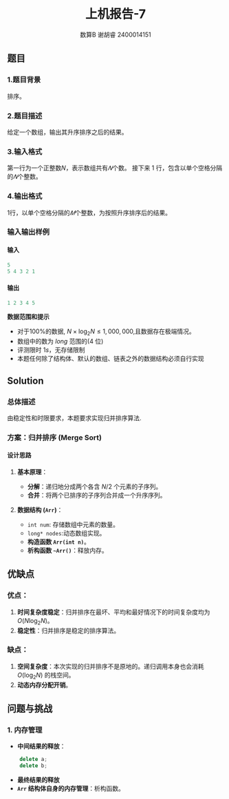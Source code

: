 # <center>上机报告-7</center>
<center>数算B 谢胡睿 2400014151</center>

## 题目
### 1.题目背景
排序。

### 2.题目描述
给定一个数组，输出其升序排序之后的结果。

### 3.输入格式
第一行为一个正整数𝑁，表示数组共有$𝑁$个数。
接下来 $1$ 行，包含以单个空格分隔的$𝑁$个整数。

### 4.输出格式
$1$行，以单个空格分隔的$𝑀$个整数，为按照升序排序后的结果。

### 输入输出样例
#### 输入
```cpp
5
5 4 3 2 1
```
#### 输出
```cpp
1 2 3 4 5
```

**数据范围和提示**
* 对于100%的数据, $N \times \log_2N \le 1,000,000$,且数据存在极端情况。
* 数组中的数为 $long$ 范围的(4 位)
* 评测限时 $1s$，无存储限制
* 本题任何除了结构体、默认的数组、链表之外的数据结构必须自行实现


## Solution
### 总体描述
由稳定性和时限要求，本题要求实现归并排序算法.

### 方案：归并排序 (Merge Sort)
#### 设计思路
1.  **基本原理**：
    *   **分解**：递归地分成两个各含 $N/2$ 个元素的子序列。
    *   **合并**：将两个已排序的子序列合并成一个升序序列。

2.  **数据结构 (`Arr`)**：
    *   `int num`: 存储数组中元素的数量。
    *   `long* nodes`:动态数组实现。
    *   **构造函数 `Arr(int n)`**。
    *   **析构函数 `~Arr()`**：释放内存。
    
## 优缺点
### 优点：
1.  **时间复杂度稳定**：归并排序在最坏、平均和最好情况下的时间复杂度均为 $O(N \log_2 N)$。
2.  **稳定性**：归并排序是稳定的排序算法。

### 缺点：
1.  **空间复杂度**：本次实现的归并排序不是原地的。递归调用本身也会消耗 $O(\log_2 N)$ 的栈空间。
2.  **动态内存分配开销**。

## 问题与挑战
### 1. 内存管理
*   **中间结果的释放**：
```cpp
    delete a;
    delete b;
```
*   **最终结果的释放**
*   **`Arr` 结构体自身的内存管理**：析构函数。